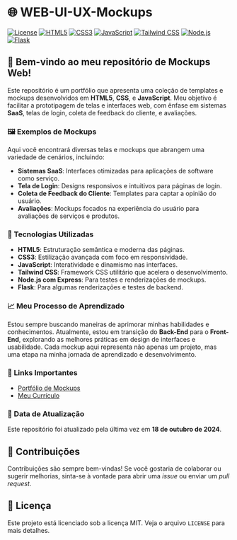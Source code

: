 # 🌐 WEB-UI-UX-Mockups

[![License](https://img.shields.io/badge/License-MIT-blue.svg)](https://opensource.org/licenses/MIT)
[![HTML5](https://img.shields.io/badge/HTML5-v2.0-orange.svg)](https://www.w3.org/TR/html52/)
[![CSS3](https://img.shields.io/badge/CSS3-v3.0-blue.svg)](https://www.w3.org/TR/CSS/)
[![JavaScript](https://img.shields.io/badge/JavaScript-vES6+-yellow.svg)](https://www.javascript.com/)
[![Tailwind CSS](https://img.shields.io/badge/Tailwind%20CSS-v3.0-lightblue.svg)](https://tailwindcss.com/)
[![Node.js](https://img.shields.io/badge/Node.js-v18+-brightgreen.svg)](https://nodejs.org/)
[![Flask](https://img.shields.io/badge/Flask-v2.0.1-red.svg)](https://flask.palletsprojects.com/)

## 🚀 Bem-vindo ao meu repositório de Mockups Web!

Este repositório é um portfólio que apresenta uma coleção de templates e mockups desenvolvidos em **HTML5**, **CSS**, e **JavaScript**. Meu objetivo é facilitar a prototipagem de telas e interfaces web, com ênfase em sistemas **SaaS**, telas de login, coleta de feedback do cliente, e avaliações.

### 🖼️ Exemplos de Mockups

Aqui você encontrará diversas telas e mockups que abrangem uma variedade de cenários, incluindo:

- **Sistemas SaaS**: Interfaces otimizadas para aplicações de software como serviço.
- **Tela de Login**: Designs responsivos e intuitivos para páginas de login.
- **Coleta de Feedback do Cliente**: Templates para captar a opinião do usuário.
- **Avaliações**: Mockups focados na experiência do usuário para avaliações de serviços e produtos.

### 🔧 Tecnologias Utilizadas

- **HTML5**: Estruturação semântica e moderna das páginas.
- **CSS3**: Estilização avançada com foco em responsividade.
- **JavaScript**: Interatividade e dinamismo nas interfaces.
- **Tailwind CSS**: Framework CSS utilitário que acelera o desenvolvimento.
- **Node.js com Express**: Para testes e renderizações de mockups.
- **Flask**: Para algumas renderizações e testes de backend.

### 📈 Meu Processo de Aprendizado

Estou sempre buscando maneiras de aprimorar minhas habilidades e conhecimentos. Atualmente, estou em transição do **Back-End** para o **Front-End**, explorando as melhores práticas em design de interfaces e usabilidade. Cada mockup aqui representa não apenas um projeto, mas uma etapa na minha jornada de aprendizado e desenvolvimento.

### 🔗 Links Importantes

- [Portfólio de Mockups](https://github.com/chaos4455/WEB-UI-UX-Mockups) 
- [Meu Currículo](https://github.com/chaos4455/Certifica-es)

### 📅 Data de Atualização

Este repositório foi atualizado pela última vez em **18 de outubro de 2024**.

## 🎯 Contribuições

Contribuições são sempre bem-vindas! Se você gostaria de colaborar ou sugerir melhorias, sinta-se à vontade para abrir uma *issue* ou enviar um *pull request*.

## 📜 Licença

Este projeto está licenciado sob a licença MIT. Veja o arquivo `LICENSE` para mais detalhes.
